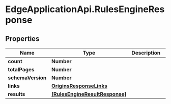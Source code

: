 # EdgeApplicationApi.RulesEngineResponse

## Properties

Name | Type | Description | Notes
------------ | ------------- | ------------- | -------------
**count** | **Number** |  | 
**totalPages** | **Number** |  | 
**schemaVersion** | **Number** |  | 
**links** | [**OriginsResponseLinks**](OriginsResponseLinks.md) |  | 
**results** | [**[RulesEngineResultResponse]**](RulesEngineResultResponse.md) |  | 


